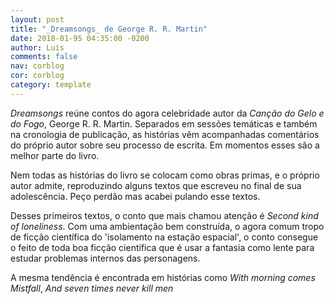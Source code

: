 ```yaml
---
layout: post
title: "_Dreamsongs_ de George R. R. Martin"
date: 2018-01-95 04:35:00 -0200
author: Luís
comments: false
nav: corblog
cor: corblog
category: template
---
```


*Dreamsongs* reúne contos do agora celebridade autor da *Canção do Gelo e do Fogo*, George R. R. Martin.
Separados em sessões temáticas e também na cronologia de publicação, as histórias vêm acompanhadas comentários do próprio autor sobre seu processo de escrita.
Em momentos esses são a melhor parte do livro.

Nem todas as histórias do livro se colocam como obras primas, e o próprio autor admite, reproduzindo alguns textos que escreveu no final de sua adolescência.
Peço perdão mas acabei pulando esse textos.

Desses primeiros textos, o conto que mais chamou atenção é *Second kind of loneliness*.
Com uma ambientação bem construída, o agora comum tropo de ficção científica do 'isolamento na estação espacial', o conto consegue o feito de toda boa ficção científica que é usar a fantasia como lente para estudar problemas internos das personagens.

A mesma tendência é encontrada em histórias como *With morning comes Mistfall*, *And seven times never kill men*



